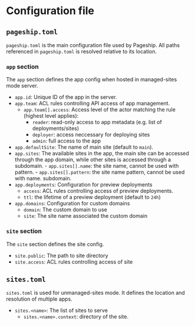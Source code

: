 # Configuration file

## `pageship.toml`

`pageship.toml` is the main configuration file used by Pageship. All paths
referenced in `pageship.toml` is resolved relative to its location.

### `app` section

The `app` section defines the app config when hosted in managed-sites mode
server.

- `app.id`: Unique ID of the app in the server.
- `app.team`: ACL rules controlling API access of app management.
    - `app.team[].access`: Access level of the actor matching the rule (highest level applies):
        - `reader`: read-only access to app metadata (e.g. list of deployments/sites)
        - `deployer`: access neccessary for deploying sites
        - `admin`: full access to the app
- `app.defaultSite`: The name of main site (default to `main`).
- `app.sites`: The available sites in the app, the main site can be accessed
  through the app domain, while other sites is accessed through a subdomain.
      - `app.sites[].name`: the site name, cannot be used with pattern.
      - `app.sites[].pattern`: the site name pattern, cannot be used with name.
  subdomain.
- `app.deployments`: Configuration for preview deployments
    - `access`: ACL rules controlling access of preview deployments.
    - `ttl`: the lifetime of a preview deployment (default to `24h`)
- `app.domains`: Configuration for custom domains
    - `domain`: The custom domain to use
    - `site`: The site name associated the custom domain

### `site` section

The `site` section defines the site config.
- `site.public`: The path to site directory
- `site.access`: ACL rules controlling access of site


## `sites.toml`

`sites.toml` is used for unmanaged-sites mode. It defines the location and
resolution of multiple apps.
- `sites.<name>`: The list of sites to serve
    - `sites.<name>.context`: directory of the site.
